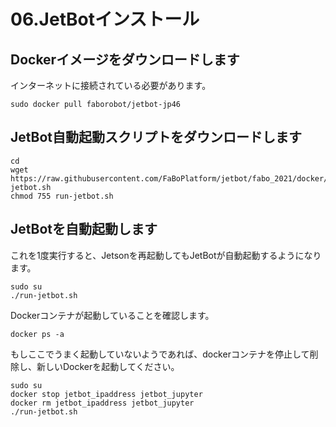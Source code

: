 # 06.JetBotインストール

## Dockerイメージをダウンロードします

インターネットに接続されている必要があります。
```
sudo docker pull faborobot/jetbot-jp46
```

## JetBot自動起動スクリプトをダウンロードします
```
cd
wget https://raw.githubusercontent.com/FaBoPlatform/jetbot/fabo_2021/docker/run-jetbot.sh
chmod 755 run-jetbot.sh
```

## JetBotを自動起動します
これを1度実行すると、Jetsonを再起動してもJetBotが自動起動するようになります。  
```
sudo su
./run-jetbot.sh
```

Dockerコンテナが起動していることを確認します。

```
docker ps -a
```

もしここでうまく起動していないようであれば、dockerコンテナを停止して削除し、新しいDockerを起動してください。  

```
sudo su
docker stop jetbot_ipaddress jetbot_jupyter
docker rm jetbot_ipaddress jetbot_jupyter
./run-jetbot.sh
```

